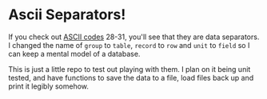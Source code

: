 # Ascii Separators!

If you check out [ASCII codes](https://www.asciitable.com/) 28-31, you'll see that they are data separators.
I changed the name of `group` to `table`, `record` to `row` and `unit` to `field` so I can keep a mental model
of a database.  

This is just a little repo to test out playing with them. I plan on it being unit tested, and have functions to
save the data to a file, load files back up and print it legibly somehow.